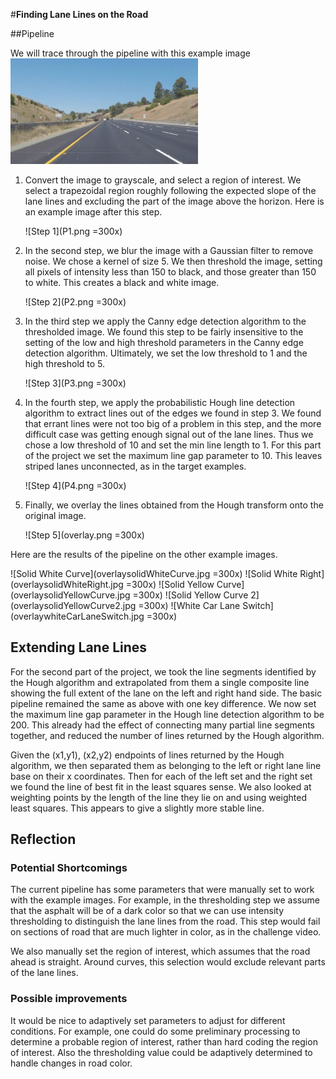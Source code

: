 #**Finding Lane Lines on the Road** 

##Pipeline

We will trace through the pipeline with this example image
<img src="https://github.com/troyjlee/LaneLines/blob/master/original.png" 
width="300">

1. Convert the image to grayscale, and select a region of interest.  We select
a trapezoidal region roughly following the expected slope of the lane lines and excluding the part of the image above the horizon.  Here is an example image after this step.

    ![Step 1](P1.png =300x)

2. In the second step, we blur the image with a Gaussian filter to remove noise.  We chose a kernel of size 5.  We then threshold the image, setting all pixels of intensity less than 150 to black, and those greater than 150 to white. This 
creates a black and white image.

    ![Step 2](P2.png =300x)

3. In the third step we apply the Canny edge detection algorithm to the thresholded image.  We found this step to be fairly insensitive to the setting of the low and high threshold parameters in the Canny edge detection algorithm.  Ultimately, we set the low threshold to 1 and the high threshold to 5.
    
    ![Step 3](P3.png =300x)
    
4. In the fourth step, we apply the probabilistic Hough line detection algorithm to extract lines out of the edges we found in step 3.  We found that errant lines were not too big of a problem in this step, and the more difficult case was getting enough signal out of the lane lines.  Thus we chose a low threshold of 10 and set the min line length to 1. For this part of the project we set the maximum line gap parameter to 10.  This leaves striped lanes unconnected, as in the target examples. 

    ![Step 4](P4.png =300x)
    
5. Finally, we overlay the lines obtained from the Hough transform onto the original image.

    ![Step 5](overlay.png =300x)
    
Here are the results of the pipeline on the other example images.

![Solid White Curve](overlaysolidWhiteCurve.jpg =300x)
![Solid White Right](overlaysolidWhiteRight.jpg =300x)
![Solid Yellow Curve](overlaysolidYellowCurve.jpg =300x)
![Solid Yellow Curve 2](overlaysolidYellowCurve2.jpg =300x)
![White Car Lane Switch](overlaywhiteCarLaneSwitch.jpg =300x)


## Extending Lane Lines
For the second part of the project, we took the line segments identified by the Hough algorithm and extrapolated from them a single composite line showing the full extent of the lane on the left and right hand side.  The basic pipeline remained the same as above with one key difference.  We now set the maximum line gap parameter in the Hough line detection algorithm to be 200.  This already had the effect of connecting many partial line segments together, and reduced the number of lines returned by the Hough algorithm.  

Given the (x1,y1), (x2,y2) endpoints of lines returned by the Hough algorithm, we then separated them as belonging to the left or right lane line base on their x coordinates.  Then for each of the left set and the right set we found the line of best fit in the least squares sense.  We also looked at weighting points by the length of the line they lie on and using weighted least squares.  This appears to give a slightly more stable line.


## Reflection


### Potential Shortcomings
The current pipeline has some parameters that were manually set to work with the 
example images.  For example, in the thresholding step we assume that the asphalt will be of a dark color so that we can use intensity thresholding to distinguish the lane lines from the road.  This step would fail on sections of road that are much lighter in color, as in the challenge video.

We also manually set the region of interest, which assumes that the road ahead is straight.  Around curves, this selection would exclude relevant parts of the lane lines.


### Possible improvements
It would be nice to adaptively set parameters to adjust for different conditions.  For example, one could do some preliminary processing to determine a probable region of interest, rather than hard coding the region of interest.  Also the thresholding value could be adaptively determined to handle changes in road color.


